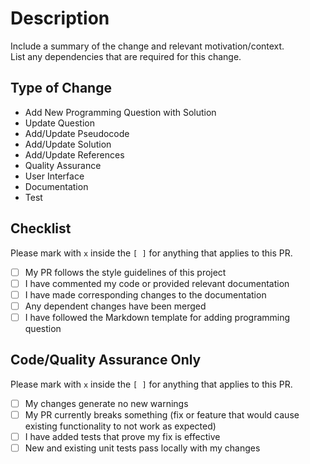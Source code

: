 # Description

Include a summary of the change and relevant motivation/context.  
List any dependencies that are required for this change.

## Type of Change

<!--Delete irrelevant options.-->

- Add New Programming Question with Solution
- Update Question
- Add/Update Pseudocode
- Add/Update Solution
- Add/Update References
- Quality Assurance
- User Interface
- Documentation
- Test

## Checklist

<!--Delete irrelevant options.-->

Please mark with `x` inside the `[ ]` for anything that applies to this PR.

- [ ] My PR follows the style guidelines of this project
- [ ] I have commented my code or provided relevant documentation
- [ ] I have made corresponding changes to the documentation
- [ ] Any dependent changes have been merged
- [ ] I have followed the Markdown template for adding programming question

## Code/Quality Assurance Only

Please mark with `x` inside the `[ ]` for anything that applies to this PR.

- [ ] My changes generate no new warnings
- [ ] My PR currently breaks something (fix or feature that would cause existing functionality to not work as expected)
- [ ] I have added tests that prove my fix is effective
- [ ] New and existing unit tests pass locally with my changes
